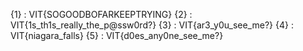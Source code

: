 {1} : VIT{SOGOODBOFARKEEPTRYING}
{2} : VIT{1s_th1s_really_the_p@ssw0rd?}
{3} : VIT{ar3_y0u_see_me?}
{4} : VIT{niagara_falls}
{5} : VIT{d0es_any0ne_see_me?}
